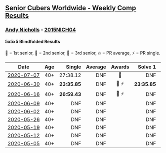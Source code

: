 <style>table {white-space: nowrap;}</style>

## [Senior Cubers Worldwide - Weekly Comp Results](/scw-comp/results/)
### [Andy Nicholls](README.md) - [2015NICH04](https://www.worldcubeassociation.org/persons/2015NICH04?event=555bf)
#### 5x5x5 Blindfolded Results

<span style="white-space: nowrap;">🥇 = 1st senior</span>, <span style="white-space: nowrap;">🥈 = 2nd senior</span>, <span style="white-space: nowrap;">🥉 = 3rd senior</span>, <span style="white-space: nowrap;">🔥 = PR average</span>, <span style="white-space: nowrap;">⚡ = PR single</span>.

| Date | Age | Single | Average | Awards | Solve 1 | Solve 2 | Solve 3 | Video |
| :--: | :--: | --: | --: | :--: | --: | --: | --: | :-- |
| [2020-07-07](../../results/2020-07-07/555bf.md) | 40+ | 27:38.12 | DNF | 🥈 | DNF | DNF | 27:38.12 | [Desktop](https://www.facebook.com/events/296526488422565/permalink/301297647945449) / [Mobile](https://m.facebook.com/events/296526488422565?view=permalink&id=301297647945449) |
| [2020-06-30](../../results/2020-06-30/555bf.md) | 40+ | **23:35.85** | DNF | 🥇 ⚡ | **23:35.85** | DNS | DNS | [Desktop](https://www.facebook.com/events/348465022802357/permalink/352552605726932) / [Mobile](https://m.facebook.com/events/348465022802357?view=permalink&id=352552605726932) |
| [2020-06-16](../../results/2020-06-16/555bf.md) | 40+ | **26:59.43** | DNF | 🥈 ⚡ | DNF | DNF | **26:59.43** | [Desktop](https://www.facebook.com/events/208176410240808/permalink/210968409961608) / [Mobile](https://m.facebook.com/events/208176410240808?view=permalink&id=210968409961608) |
| [2020-06-09](../../results/2020-06-09/555bf.md) | 40+ | DNF | DNF |  | DNF | DNF | DNF | [Desktop](https://www.facebook.com/events/620460455211235/permalink/621384675118813) / [Mobile](https://m.facebook.com/events/620460455211235?view=permalink&id=621384675118813) |
| [2020-06-02](../../results/2020-06-02/555bf.md) | 40+ | DNF | DNF |  | DNF | DNF | DNF | [Desktop](https://www.facebook.com/events/323619661956372/permalink/324033151915023) / [Mobile](https://m.facebook.com/events/323619661956372?view=permalink&id=324033151915023) |
| [2020-05-26](../../results/2020-05-26/555bf.md) | 40+ | DNF | DNF |  | DNF | DNF | DNF | [Desktop](https://www.facebook.com/events/1531820936993798/permalink/1532250886950803) / [Mobile](https://m.facebook.com/events/1531820936993798?view=permalink&id=1532250886950803) |
| [2020-05-19](../../results/2020-05-19/555bf.md) | 40+ | DNF | DNF |  | DNF | DNF | DNF | [Desktop](https://www.facebook.com/events/2608037409484307/permalink/2609996269288421) / [Mobile](https://m.facebook.com/events/2608037409484307?view=permalink&id=2609996269288421) |
| [2020-05-12](../../results/2020-05-12/555bf.md) | 40+ | DNF | DNF |  | DNF | DNF | DNF | [Desktop](https://www.facebook.com/events/367340484222677/permalink/369587473997978) / [Mobile](https://m.facebook.com/events/367340484222677?view=permalink&id=369587473997978) |
| [2020-05-05](../../results/2020-05-05/555bf.md) | 40+ | DNF | DNF |  | DNF | DNF | DNF | [Desktop](https://www.facebook.com/events/2624652641189887/permalink/2627617554226729) / [Mobile](https://m.facebook.com/events/2624652641189887?view=permalink&id=2627617554226729) |


<!-- Global site tag (gtag.js) - Google Analytics -->
<script async src="https://www.googletagmanager.com/gtag/js?id=UA-86348435-3"></script>
<script>window.dataLayer = window.dataLayer || []; function gtag() {dataLayer.push(arguments);} gtag('js', new Date()); gtag('config', 'UA-86348435-3');</script>
